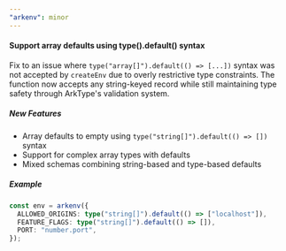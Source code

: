 ```yaml
---
"arkenv": minor
---
```


#### Support array defaults using type().default() syntax

Fix to an issue where `type("array[]").default(() => [...])` syntax was not accepted by `createEnv` due to overly restrictive type constraints. The function now accepts any string-keyed record while still maintaining type safety through ArkType's validation system.

##### New Features
- Array defaults to empty using `type("string[]").default(() => [])` syntax
- Support for complex array types with defaults
- Mixed schemas combining string-based and type-based defaults

##### Example

```typescript
const env = arkenv({
  ALLOWED_ORIGINS: type("string[]").default(() => ["localhost"]),
  FEATURE_FLAGS: type("string[]").default(() => []),
  PORT: "number.port",
});
```
